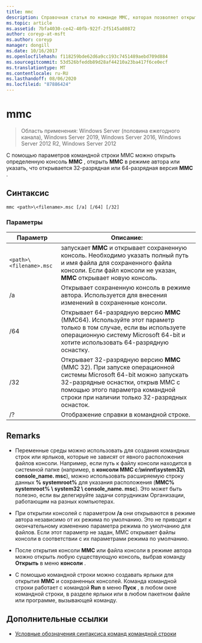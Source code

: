 ```yaml
---
title: mmc
description: Справочная статья по команде MMC, которая позволяет открыть определенную консоль MMC, открыть MMC в режиме автора или указать, чтобы открыть 32-разрядную или 64-разрядную версию MMC.
ms.topic: article
ms.assetid: 7bfa4030-ce42-40fb-922f-2f5145a80872
author: coreyp-at-msft
ms.author: coreyp
manager: dongill
ms.date: 10/16/2017
ms.openlocfilehash: f118259bde62d6a9cc193c7451489aebd709d884
ms.sourcegitcommit: 53d526bfeddb89d28af44210a23ba417f6ce0ecf
ms.translationtype: MT
ms.contentlocale: ru-RU
ms.lasthandoff: 08/06/2020
ms.locfileid: "87886424"
---
```

# <a name="mmc"></a>mmc

> Область применения: Windows Server (половина ежегодного канала), Windows Server 2019, Windows Server 2016, Windows Server 2012 R2, Windows Server 2012

С помощью параметров командной строки MMC можно открыть определенную консоль **MMC** , открыть **MMC** в режиме автора или указать, что открывается 32-разрядная или 64-разрядная версия **MMC** .

## <a name="syntax"></a>Синтаксис

```
mmc <path>\<filename>.msc [/a] [/64] [/32]
```

### <a name="parameters"></a>Параметры

| Параметр | Описание: |
| --------- | ----------- |
| `<path>\<filename>.msc` | запускает **MMC** и открывает сохраненную консоль. Необходимо указать полный путь и имя файла для сохраненного файла консоли. Если файл консоли не указан, **MMC** открывает новую консоль. |
| /a | Открывает сохраненную консоль в режиме автора.  Используется для внесения изменений в сохраненные консоли. |
| /64 | Открывает 64-разрядную версию **MMC** (MMC64). Используйте этот параметр только в том случае, если вы используете операционную систему Microsoft 64-bit и хотите использовать 64-разрядную оснастку. |
| /32 | Открывает 32-разрядную версию **MMC** (ММС 32). При запуске операционной системы Microsoft 64-bit можно запускать 32-разрядные оснастки, открыв MMC с помощью этого параметра командной строки при наличии только 32-разрядных оснасток. |
| /? | Отображение справки в командной строке. |

## <a name="remarks"></a>Remarks

- Переменные среды можно использовать для создания командных строк или ярлыков, которые не зависят от явного расположения файлов консоли. Например, если путь к файлу консоли находится в системной папке (например, в **консоли MMC c:\winnt\system32\ console_name. msc**), можно использовать расширяемую строку данных **% systemroot%** для указания расположения (**MMC% systemroot% \ system32 \ console_name. msc**). Это может быть полезно, если вы делегируйте задачи сотрудникам Организации, работающим на разных компьютерах.

- При открытии консолей с параметром **/a** они открываются в режиме автора независимо от их режима по умолчанию. Это не приводит к окончательному изменению параметра режима по умолчанию для файлов. Если этот параметр не задан, MMC открывает файлы консоли в соответствии с их параметрами режима по умолчанию.

- После открытия консоли **MMC** или файла консоли в режиме автора можно открыть любую существующую консоль, выбрав команду **Открыть** в меню **консоли** .

- С помощью командной строки можно создавать ярлыки для открытия **MMC** и сохраненных консолей. Команда командной строки работает с командой **Run** в меню **Пуск** , в любом окне командной строки, в разделе ярлыки или в любом пакетном файле или программе, вызывающей команду.

## <a name="additional-references"></a>Дополнительные ссылки

- [Условные обозначения синтаксиса команд командной строки](command-line-syntax-key.md)
